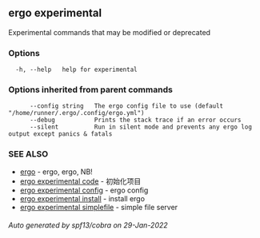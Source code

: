 ## ergo experimental

Experimental commands that may be modified or deprecated

### Options

```
  -h, --help   help for experimental
```

### Options inherited from parent commands

```
      --config string   The ergo config file to use (default "/home/runner/.ergo/.config/ergo.yml")
      --debug           Prints the stack trace if an error occurs
      --silent          Run in silent mode and prevents any ergo log output except panics & fatals
```

### SEE ALSO

* [ergo](ergo.md)	 - ergo, ergo, NB!
* [ergo experimental code](ergo_experimental_code.md)	 - 初始化项目
* [ergo experimental config](ergo_experimental_config.md)	 - ergo config
* [ergo experimental install](ergo_experimental_install.md)	 - install ergo
* [ergo experimental simplefile](ergo_experimental_simplefile.md)	 - simple file server

###### Auto generated by spf13/cobra on 29-Jan-2022
